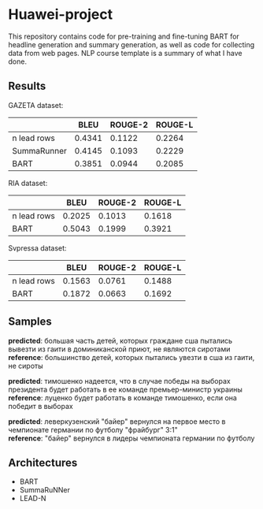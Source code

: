 # Huawei-project
This repository contains code for pre-training and fine-tuning BART for headline generation and summary generation, as well as code for collecting data from web pages.
NLP course template is a summary of what I have done.
## Results
GAZETA dataset:

|             | BLEU   | ROUGE-2 | ROUGE-L |
|-------------|--------|---------|---------|
| n lead rows | 0.4341 | 0.1122  | 0.2264  |
| SummaRunner | 0.4145 | 0.1093  | 0.2229  |
| BART        | 0.3851 | 0.0944  | 0.2085  |

RIA dataset:

|             | BLEU   | ROUGE-2 | ROUGE-L |
|-------------|--------|---------|---------|
| n lead rows | 0.2025 | 0.1013  | 0.1618  |
| BART        | 0.5043 | 0.1999  | 0.3921  |

Svpressa dataset:

|             | BLEU   | ROUGE-2 | ROUGE-L |
|-------------|--------|---------|---------|
| n lead rows | 0.1563 | 0.0761  | 0.1488  |
| BART        | 0.1872 | 0.0663  | 0.1692  |

## Samples
**predicted**:  большая часть детей, которых граждане сша пытались вывезти из гаити в доминиканской приют,
не являются сиротами    
**reference**: большинство детей, которых пытались увезти в сша из гаити, не сироты  

**predicted**:  тимошенко надеется, что в случае победы на выборах президента будет работать в ее команде премьер-министр украины  
**reference**: луценко будет работать в команде тимошенко, если она победит в выборах  

**predicted**:  леверкузенский "байер" вернулся на первое место в чемпионате германии по футболу "фрайбург" 3:1"  
**reference**: "байер" вернулся в лидеры чемпионата германии по футболу  

## Architectures
* BART
* SummaRuNNer
* LEAD-N

